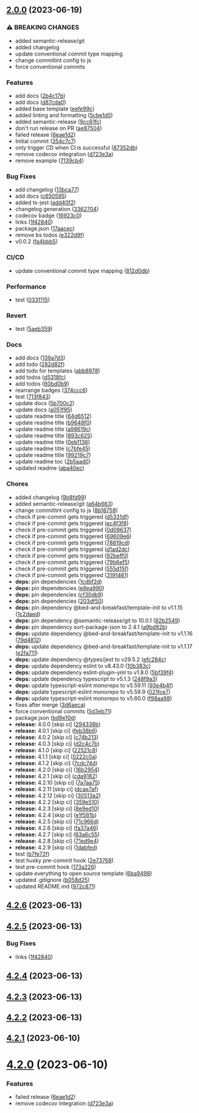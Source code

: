 ## [2.0.0](https://github.com/bed-and-breakfast/template-init/compare/v1.1.17...v2.0.0) (2023-06-19)


### ⚠ BREAKING CHANGES

* added semantic-release/git
* added changelog
* update conventional commit type mapping
* change commitlint config to js
* force conventional commits

### Features

* add docs ([2b4c17b](https://github.com/bed-and-breakfast/template-init/commit/2b4c17b8780a6ab38e2c87460d53f93cd76dc064))
* add docs ([d87cda0](https://github.com/bed-and-breakfast/template-init/commit/d87cda0429a79980fc2c74f4b14e0429deb9c466))
* added base template ([eefe99c](https://github.com/bed-and-breakfast/template-init/commit/eefe99c162375ac77938a0b609f0a9e9781d6750))
* added linting and formatting ([5cbe1d0](https://github.com/bed-and-breakfast/template-init/commit/5cbe1d0ff5f5aaaf4e908a28f1046f37a098ba71))
* added semantic-release ([9cc61fc](https://github.com/bed-and-breakfast/template-init/commit/9cc61fc380715caa46cb18426a099214acd688fb))
* don't run release on PR ([ae87504](https://github.com/bed-and-breakfast/template-init/commit/ae8750456122e440655886329d1e958b61d55471))
* failed release ([6eae1d2](https://github.com/bed-and-breakfast/template-init/commit/6eae1d20882be0ad6590aeaf5659fedc9148b97e))
* Initial commit ([354c7c7](https://github.com/bed-and-breakfast/template-init/commit/354c7c7595f544927045f9ee3b93fc7884b01e35))
* only trigger CD when CI is successful ([87352db](https://github.com/bed-and-breakfast/template-init/commit/87352db3a42513a3b78c8d834992fc9ad0c52c86))
* remove codecov integration ([d723e3a](https://github.com/bed-and-breakfast/template-init/commit/d723e3abbf570f7eed6287690ab60df5cb0f6dac))
* remove example ([7139cb4](https://github.com/bed-and-breakfast/template-init/commit/7139cb44b795b7e91e4ef7c954eba4a82f507afd))


### Bug Fixes

* add changelog ([13bca77](https://github.com/bed-and-breakfast/template-init/commit/13bca77778e8928db05fb7c9b387aeb17f249963))
* add docs ([c650595](https://github.com/bed-and-breakfast/template-init/commit/c6505955097847aa262998366afebdc82498ab1e))
* added ts-jest ([add40f2](https://github.com/bed-and-breakfast/template-init/commit/add40f27dfc6df53552c007b5413042a4d626843))
* changelog generation ([3362704](https://github.com/bed-and-breakfast/template-init/commit/336270472a13b8cb8912481fd2ae324b84be6a45))
* codecov badge ([16923c0](https://github.com/bed-and-breakfast/template-init/commit/16923c0033f8705e4607c36f4a0ae362d1f85501))
* links ([1f42840](https://github.com/bed-and-breakfast/template-init/commit/1f42840ae44e958dc9c73f8c609be65b23c72890))
* package.json ([17aacec](https://github.com/bed-and-breakfast/template-init/commit/17aacecc102a848699b6f823ffcce58cd72754e5))
* remove bs todos ([e322d9f](https://github.com/bed-and-breakfast/template-init/commit/e322d9fbc127881220a35a207da89656cb5cb120))
* v0.0.2 ([fa4bbb5](https://github.com/bed-and-breakfast/template-init/commit/fa4bbb56a5f12f8e67b2c1270b12ed8fe724e829))


### CI/CD

* update conventional commit type mapping ([812d0db](https://github.com/bed-and-breakfast/template-init/commit/812d0db78127b37458df0edcc0bbdb77d3e39e95))


### Performance

* test ([0331115](https://github.com/bed-and-breakfast/template-init/commit/0331115f5b2cbccd1acfe2d2663e53f96d2d7704))


### Revert

* test ([5aeb359](https://github.com/bed-and-breakfast/template-init/commit/5aeb3592c38578c2150011ff4d229a174ed33010))


### Docs

* add docs ([139a7d3](https://github.com/bed-and-breakfast/template-init/commit/139a7d3b59bdb1d3b136d602f393d38b8794369c))
* add todo ([282d82f](https://github.com/bed-and-breakfast/template-init/commit/282d82f4ccc4dbbe77396b51c521a6082bc89764))
* add todo for templates ([abb8978](https://github.com/bed-and-breakfast/template-init/commit/abb89789c53c0aaf9948db94934e40b6e7f5ba01))
* add todos ([d5318fc](https://github.com/bed-and-breakfast/template-init/commit/d5318fc35c868eb88899bb567ca78a5a16ebecb3))
* add todos ([60bd0b9](https://github.com/bed-and-breakfast/template-init/commit/60bd0b9292f8a20ce02a4828a712c93d02dcd316))
* rearrange badges ([374ccc6](https://github.com/bed-and-breakfast/template-init/commit/374ccc6301cc0b7eb76e7bc9d61ed938ec696f64))
* test ([713f843](https://github.com/bed-and-breakfast/template-init/commit/713f843876bc786975630690e37ee92a7beab5a4))
* update docs ([5b700c2](https://github.com/bed-and-breakfast/template-init/commit/5b700c2ad42e35d4b598e24e34370015d25c7c5f))
* update docs ([a051f95](https://github.com/bed-and-breakfast/template-init/commit/a051f951c8f396d5d91dd2a614036dcd9aa19fb8))
* update readme title ([64d6512](https://github.com/bed-and-breakfast/template-init/commit/64d6512781adb94798897c64f7c1f8c108f00cfe))
* update readme title ([b9648f0](https://github.com/bed-and-breakfast/template-init/commit/b9648f01acab071b08dfb21abd9f9470f985c970))
* update readme title ([a98619c](https://github.com/bed-and-breakfast/template-init/commit/a98619cd0cf79a63175f2f10c61fdd3ababc7637))
* update readme title ([893c625](https://github.com/bed-and-breakfast/template-init/commit/893c6258ea7669aceb7f3213cdbad496b2087dcc))
* update readme title ([0eb1136](https://github.com/bed-and-breakfast/template-init/commit/0eb11360de786bf39248b553ca8d75e1e1d783f5))
* update readme title ([c7bfe45](https://github.com/bed-and-breakfast/template-init/commit/c7bfe453b8597061c50aa9097d21adf648901f20))
* update readme title ([99219c7](https://github.com/bed-and-breakfast/template-init/commit/99219c7cda17549ac8b25784828a294c30ca04d1))
* update readme toc ([2b5aad0](https://github.com/bed-and-breakfast/template-init/commit/2b5aad0be0959c55e35c381d156516eb5765ecb5))
* updated readme ([aba40ec](https://github.com/bed-and-breakfast/template-init/commit/aba40ec2f6adf82384ff8a043f68207a025aae07))


### Chores

* added changelog ([9b8fd99](https://github.com/bed-and-breakfast/template-init/commit/9b8fd992af42cd6e36043df8ca97818c27efb3cd))
* added semantic-release/git ([a64b663](https://github.com/bed-and-breakfast/template-init/commit/a64b66380aad5f200dda7da2e48569eb5fde3276))
* change commitlint config to js ([8b18758](https://github.com/bed-and-breakfast/template-init/commit/8b18758cdf8fd412b7a741a39be863c891f3af01))
* check if pre-commit gets triggered ([d5331df](https://github.com/bed-and-breakfast/template-init/commit/d5331dffcf6e297796c02a00f75c38d3ab84134b))
* check if pre-commit gets triggered ([ec4f3f8](https://github.com/bed-and-breakfast/template-init/commit/ec4f3f87a9be8602dfd87c9c21d7b19e8ceb20d8))
* check if pre-commit gets triggered ([0d08637](https://github.com/bed-and-breakfast/template-init/commit/0d086375db2427b9644ac681409df328f0207ab5))
* check if pre-commit gets triggered ([69609e6](https://github.com/bed-and-breakfast/template-init/commit/69609e63d7dbb3881128d8f26a4877f052a04125))
* check if pre-commit gets triggered ([78819cd](https://github.com/bed-and-breakfast/template-init/commit/78819cd46d1c7f59d8ef409616d804146d00a625))
* check if pre-commit gets triggered ([d1ad2dc](https://github.com/bed-and-breakfast/template-init/commit/d1ad2dce00ddfb556c05a2c8924caf09c6b83e0d))
* check if pre-commit gets triggered ([92beff0](https://github.com/bed-and-breakfast/template-init/commit/92beff01e2d25bd912a5e0513a51a08405d8e216))
* check if pre-commit gets triggered ([79b6ef5](https://github.com/bed-and-breakfast/template-init/commit/79b6ef50cd30ea67901d40909b2c0db195e9e9e8))
* check if pre-commit gets triggered ([555d15f](https://github.com/bed-and-breakfast/template-init/commit/555d15f9e67a19b17e144701740d53838673f7db))
* check if pre-commit gets triggered ([3191461](https://github.com/bed-and-breakfast/template-init/commit/3191461d777ebb71f94d1d0a7605073e3dd3c0a9))
* **deps:** pin dependencies ([1cdbf2d](https://github.com/bed-and-breakfast/template-init/commit/1cdbf2db36cf9e31ecb4f51350aec5d00aac4087))
* **deps:** pin dependencies ([e8ea990](https://github.com/bed-and-breakfast/template-init/commit/e8ea990f37737a687312a810371e8bd376cbcc07))
* **deps:** pin dependencies ([cf30db9](https://github.com/bed-and-breakfast/template-init/commit/cf30db93790148b483cf7942743901ec0d73d3e1))
* **deps:** pin dependencies ([203df50](https://github.com/bed-and-breakfast/template-init/commit/203df507f73e9abeb4b3e53f4385ca1c9d74e7ea))
* **deps:** pin dependency @bed-and-breakfast/template-init to v1.1.15 ([1c2daed](https://github.com/bed-and-breakfast/template-init/commit/1c2daed0e127434bf572db3812b0949fc6b44868))
* **deps:** pin dependency @semantic-release/git to 10.0.1 ([92b2549](https://github.com/bed-and-breakfast/template-init/commit/92b254994cc70407d30f638e970319d95e89eafe))
* **deps:** pin dependency sort-package-json to 2.4.1 ([a9bd92b](https://github.com/bed-and-breakfast/template-init/commit/a9bd92be06a860f6ea816d60b3e3059b9ffa0635))
* **deps:** update dependency @bed-and-breakfast/template-init to v1.1.16 ([79d4812](https://github.com/bed-and-breakfast/template-init/commit/79d481276ac9e9e8d0a4b5c35e9fb329ada20c0c))
* **deps:** update dependency @bed-and-breakfast/template-init to v1.1.17 ([e2fa711](https://github.com/bed-and-breakfast/template-init/commit/e2fa711d4034631f886a9234902c7dbb25bff297))
* **deps:** update dependency @types/jest to v29.5.2 ([efc284c](https://github.com/bed-and-breakfast/template-init/commit/efc284c27c7bc55b5e2b78b7071c4c36e9c2a02b))
* **deps:** update dependency eslint to v8.43.0 ([10b383c](https://github.com/bed-and-breakfast/template-init/commit/10b383ce464bbb4cc4f889a30d75678075a9309f))
* **deps:** update dependency eslint-plugin-yml to v1.8.0 ([5bf39f4](https://github.com/bed-and-breakfast/template-init/commit/5bf39f4c0b29476fb76c440a6f0032fd91212c99))
* **deps:** update dependency typescript to v5.1.3 ([248f9a3](https://github.com/bed-and-breakfast/template-init/commit/248f9a3b2a91b315110fe045e83591b8d591d2cb))
* **deps:** update typescript-eslint monorepo to v5.59.11 ([93e4b4f](https://github.com/bed-and-breakfast/template-init/commit/93e4b4fb3590d86d821f4ef540079a92c955be99))
* **deps:** update typescript-eslint monorepo to v5.59.9 ([021fce7](https://github.com/bed-and-breakfast/template-init/commit/021fce76152ad45f4af9f9d55f0f156fed2175a9))
* **deps:** update typescript-eslint monorepo to v5.60.0 ([f98aa98](https://github.com/bed-and-breakfast/template-init/commit/f98aa983ed51c98bad183bab7685a6227826f934))
* fixes after merge ([3d6aeca](https://github.com/bed-and-breakfast/template-init/commit/3d6aeca4daad9d79fc191b1f393b172c4bb75f11))
* force conventional commits ([5d3eb71](https://github.com/bed-and-breakfast/template-init/commit/5d3eb716379bd2b7f2bc350e8ae5828089230406))
* package.json ([bd9e10d](https://github.com/bed-and-breakfast/template-init/commit/bd9e10d0a6baed4c7fcc788541d7fd5a753cd0c7))
* **release:** 4.0.0 [skip ci] ([294338b](https://github.com/bed-and-breakfast/template-init/commit/294338bc56fc0c8a535d1ff63d2ef6fbecaa99c9))
* **release:** 4.0.1 [skip ci] ([feb38b6](https://github.com/bed-and-breakfast/template-init/commit/feb38b6d417738e4a00d8b2540c10dd05de0d9d3))
* **release:** 4.0.2 [skip ci] ([c74b213](https://github.com/bed-and-breakfast/template-init/commit/c74b21379d288d30bc6df63adef324ff133755de))
* **release:** 4.0.3 [skip ci] ([d2c4c7b](https://github.com/bed-and-breakfast/template-init/commit/d2c4c7b1b8f13fb783f3c6d608889a27c3659397))
* **release:** 4.1.0 [skip ci] ([22521c8](https://github.com/bed-and-breakfast/template-init/commit/22521c8155f8c5d66a76d98e8b1e51b4609c3890))
* **release:** 4.1.1 [skip ci] ([0222c0a](https://github.com/bed-and-breakfast/template-init/commit/0222c0a90175d6243d8f37f4074f28be43081e16))
* **release:** 4.1.2 [skip ci] ([7cdc74d](https://github.com/bed-and-breakfast/template-init/commit/7cdc74d2fd23b2cbc9b2a90e0c590a8032d92219))
* **release:** 4.2.0 [skip ci] ([16b2954](https://github.com/bed-and-breakfast/template-init/commit/16b295451d3a9850c25ccc18f43864d949aab3c3))
* **release:** 4.2.1 [skip ci] ([cda9182](https://github.com/bed-and-breakfast/template-init/commit/cda9182564c686f8b6a7b4e0b326d3b8b42242d8))
* **release:** 4.2.10 [skip ci] ([7a7aa75](https://github.com/bed-and-breakfast/template-init/commit/7a7aa752b62195359d910e245e8ade7ba142d2b3))
* **release:** 4.2.11 [skip ci] ([dcae7af](https://github.com/bed-and-breakfast/template-init/commit/dcae7afcd235657f8cc4e5f651ba5f65d2c4fee7))
* **release:** 4.2.12 [skip ci] ([30513a2](https://github.com/bed-and-breakfast/template-init/commit/30513a220a421818e0408f9d03aa3a8d12ac3eca))
* **release:** 4.2.2 [skip ci] ([359e510](https://github.com/bed-and-breakfast/template-init/commit/359e510dd722396386d330e19dc2a115d277bbcc))
* **release:** 4.2.3 [skip ci] ([8e9ed10](https://github.com/bed-and-breakfast/template-init/commit/8e9ed10133286257acb3ac68a93732a29c9818e4))
* **release:** 4.2.4 [skip ci] ([e1f581b](https://github.com/bed-and-breakfast/template-init/commit/e1f581bd7bc2ea6caedd25f678fc324a2064b3d1))
* **release:** 4.2.5 [skip ci] ([71c966d](https://github.com/bed-and-breakfast/template-init/commit/71c966d3e8b0bd8426d8cf70d9cfb06864430031))
* **release:** 4.2.6 [skip ci] ([fa37a46](https://github.com/bed-and-breakfast/template-init/commit/fa37a468104bdd5a8a5e2a49ac35a15a6246600b))
* **release:** 4.2.7 [skip ci] ([63a6c55](https://github.com/bed-and-breakfast/template-init/commit/63a6c55bf40a86e96fda00f6a560d6996f2cedc3))
* **release:** 4.2.8 [skip ci] ([71ed9e4](https://github.com/bed-and-breakfast/template-init/commit/71ed9e423e87e82723f4b60d2abc61892e0f38bf))
* **release:** 4.2.9 [skip ci] ([1dabfed](https://github.com/bed-and-breakfast/template-init/commit/1dabfed45ca024d8e9ddc387f47990ec69a8516d))
* test ([b7fe72f](https://github.com/bed-and-breakfast/template-init/commit/b7fe72fb5251e61f2acf2a0944fa2d1ee9798e71))
* test husky pre-commit hook ([2e73768](https://github.com/bed-and-breakfast/template-init/commit/2e737688a8e8d6b0162ac4ebaca6bbd757b07dee))
* test pre-commit hook ([173a226](https://github.com/bed-and-breakfast/template-init/commit/173a22651951a7bcb604037f41ee5b734f32e42b))
* update everything to open source template ([6ba9498](https://github.com/bed-and-breakfast/template-init/commit/6ba94981c994cd1ae485da4b51bff171be9e1fba))
* updated .gitignore ([b058d25](https://github.com/bed-and-breakfast/template-init/commit/b058d25b0e87d71a2634a0416d1388d5a667286a))
* updated README.md ([972c871](https://github.com/bed-and-breakfast/template-init/commit/972c871b96005adc2e0b1ebab40b89f59e6ee753))

## [4.2.6](https://github.com/bed-and-breakfast/templates-open-source/compare/v4.2.5...v4.2.6) (2023-06-13)

## [4.2.5](https://github.com/bed-and-breakfast/templates-open-source/compare/v4.2.4...v4.2.5) (2023-06-13)

### Bug Fixes

-   links ([1f42840](https://github.com/bed-and-breakfast/templates-open-source/commit/1f42840ae44e958dc9c73f8c609be65b23c72890))

## [4.2.4](https://github.com/bed-and-breakfast/templates-open-source/compare/v4.2.3...v4.2.4) (2023-06-13)

## [4.2.3](https://github.com/bed-and-breakfast/templates-open-source/compare/v4.2.2...v4.2.3) (2023-06-13)

## [4.2.2](https://github.com/bed-and-breakfast/templates-open-source/compare/v4.2.1...v4.2.2) (2023-06-13)

## [4.2.1](https://github.com/bed-and-breakfast/templates-open-source/compare/v4.2.0...v4.2.1) (2023-06-10)

# [4.2.0](https://github.com/bed-and-breakfast/templates-open-source/compare/v4.1.2...v4.2.0) (2023-06-10)

### Features

-   failed release ([6eae1d2](https://github.com/bed-and-breakfast/templates-open-source/commit/6eae1d20882be0ad6590aeaf5659fedc9148b97e))
-   remove codecov integration ([d723e3a](https://github.com/bed-and-breakfast/templates-open-source/commit/d723e3abbf570f7eed6287690ab60df5cb0f6dac))
